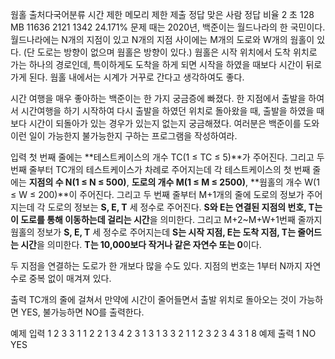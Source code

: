 웜홀 출처다국어분류
시간 제한	메모리 제한	제출	정답	맞은 사람	정답 비율
2 초	128 MB	11636	2121	1342	24.171%
문제
때는 2020년, 백준이는 월드나라의 한 국민이다. 월드나라에는 N개의 지점이 있고 N개의 지점 사이에는 M개의 도로와 W개의 웜홀이 있다. (단 도로는 방향이 없으며 웜홀은 방향이 있다.) 웜홀은 시작 위치에서 도착 위치로 가는 하나의 경로인데, 특이하게도 도착을 하게 되면 시작을 하였을 때보다 시간이 뒤로 가게 된다. 웜홀 내에서는 시계가 거꾸로 간다고 생각하여도 좋다.

시간 여행을 매우 좋아하는 백준이는 한 가지 궁금증에 빠졌다. 한 지점에서 출발을 하여서 시간여행을 하기 시작하여 다시 출발을 하였던 위치로 돌아왔을 때, 출발을 하였을 때보다 시간이 되돌아가 있는 경우가 있는지 없는지 궁금해졌다. 여러분은 백준이를 도와 이런 일이 가능한지 불가능한지 구하는 프로그램을 작성하여라.

입력
첫 번째 줄에는 **테스트케이스의 개수 TC(1 ≤ TC ≤ 5)**가 주어진다. 그리고 두 번째 줄부터 TC개의 테스트케이스가 차례로 주어지는데 각 테스트케이스의 첫 번째 줄에는 **지점의 수 N(1 ≤ N ≤ 500)**, **도로의 개수 M(1 ≤ M ≤ 2500)**, **웜홀의 개수 W(1 ≤ W ≤ 200)**이 주어진다. 그리고 두 번째 줄부터 M+1개의 줄에 도로의 정보가 주어지는데 각 도로의 정보는 **S, E, T** 세 정수로 주어진다. **S와 E는 연결된 지점의 번호, T는 이 도로를 통해 이동하는데 걸리는 시간**을 의미한다. 그리고 M+2~M+W+1번째 줄까지 웜홀의 정보가 **S, E, T** 세 정수로 주어지는데 **S는 시작 지점, E는 도착 지점, T는 줄어드는 시간**을 의미한다. **T는 10,000보다 작거나 같은 자연수 또는 0**이다.

두 지점을 연결하는 도로가 한 개보다 많을 수도 있다. 지점의 번호는 1부터 N까지 자연수로 중복 없이 매겨져 있다.

출력
TC개의 줄에 걸쳐서 만약에 시간이 줄어들면서 출발 위치로 돌아오는 것이 가능하면 YES, 불가능하면 NO를 출력한다.

예제 입력 1 
2
3 3 1
1 2 2
1 3 4
2 3 1
3 1 3
3 2 1
1 2 3
2 3 4
3 1 8
예제 출력 1 
NO
YES



